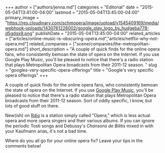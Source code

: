 +++
author = ["authors/jenna.md"]
categories = "Editorial"
date = "2015-05-04T13:41:00-04:00"
lastmod = "2015-05-04T13:45:00-04:00"
primary_image = "https://res.cloudinary.com/schmopera/image/upload/v1545409169/media/webhook-uploads/1430761226002/google_play_logo_by_hudgeba778-d5gdgx9.png"
publishDate = "2015-05-04T13:45:00-04:00"
related_articles = ["articles/online-music-is-obscuring-opera.md","articles/netflix-why-not-opera.md"]
related_companies = ["scene/companies/the-metropolitan-opera.md"]
short_description = "A couple of quick finds for the online opera fans, who consistently bemoan the state of opera on the Internet. If you use Google Play Music, you&#039;ll be pleased to notice that there&#039;s a radio station that plays Metropolitan Opera broadcasts from their 2011-12 season. "
slug = "googles-very-specific-opera-offerings"
title = "Google&#039;s very specific opera offerings"
+++

A couple of quick finds for the online opera fans, who consistently bemoan the state of opera on the Internet. If you use [Google Play Music](https://play.google.com/music/), you'll be pleased to notice that there's a radio station that plays Metropolitan Opera broadcasts from their 2011-12 season. Sort of oddly specific, I know, but lots of good stuff on there.

New(ish) on [Rdio](http://www.rdio.com/home/en-ca/) is a station simply called "Opera," which is less actual opera and more opera singers and their various albums. If you can ignore the periodic Tosti songs and Debussy's *Chansons de Bilitis* mixed in with your Kaufmann arias, it's not a bad time.

Where do you all go for your online opera fix? Leave your tips in the comments below!


